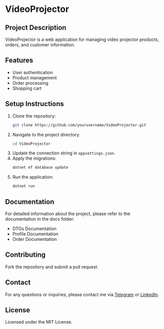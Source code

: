 # VideoProjector

## Project Description
VideoProjector is a web application for managing video projector products, orders, and customer information.

## Features
- User authentication
- Product management
- Order processing
- Shopping cart

## Setup Instructions
1. Clone the repository:
    ```sh
    git clone https://github.com/yourusername/VideoProjector.git
    ```
2. Navigate to the project directory:
    ```sh
    cd VideoProjector
    ```
3. Update the connection string in `appsettings.json`.
4. Apply the migrations:
    ```sh
    dotnet ef database update
    ```
5. Run the application:
    ```sh
    dotnet run
    ```

## Documentation
For detailed information about the project, please refer to the documentation in the docs folder:

- DTOs Documentation
- Profile Documentation
- Order Documentation

## Contributing
Fork the repository and submit a pull request.

## Contact
For any questions or inquiries, please contact me via [Telegram](https://t.me/rezatajari70) or [LinkedIn](https://www.linkedin.com/in/reza-tajari-971818151).

## License
Licensed under the MIT License.